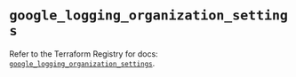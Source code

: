 # `google_logging_organization_settings`

Refer to the Terraform Registry for docs: [`google_logging_organization_settings`](https://registry.terraform.io/providers/hashicorp/google/6.30.0/docs/resources/logging_organization_settings).
